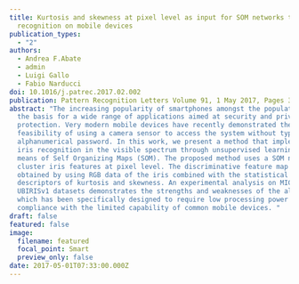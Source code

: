 ```yaml
---
title: Kurtosis and skewness at pixel level as input for SOM networks to iris
  recognition on mobile devices
publication_types:
  - "2"
authors:
  - Andrea F.Abate
  - admin
  - Luigi Gallo
  - Fabio Narducci
doi: 10.1016/j.patrec.2017.02.002
publication: Pattern Recognition Letters Volume 91, 1 May 2017, Pages 37-43
abstract: "The increasing popularity of smartphones amongst the population laid
  the basis for a wide range of applications aimed at security and privacy
  protection. Very modern mobile devices have recently demonstrated the
  feasibility of using a camera sensor to access the system without typing any
  alphanumerical password. In this work, we present a method that implements
  iris recognition in the visible spectrum through unsupervised learning by
  means of Self Organizing Maps (SOM). The proposed method uses a SOM network to
  cluster iris features at pixel level. The discriminative feature map is
  obtained by using RGB data of the iris combined with the statistical
  descriptors of kurtosis and skewness. An experimental analysis on MICHE-I and
  UBIRISv1 datasets demonstrates the strengths and weaknesses of the algorithm,
  which has been specifically designed to require low processing power in
  compliance with the limited capability of common mobile devices. "
draft: false
featured: false
image:
  filename: featured
  focal_point: Smart
  preview_only: false
date: 2017-05-01T07:33:00.000Z
---
```

